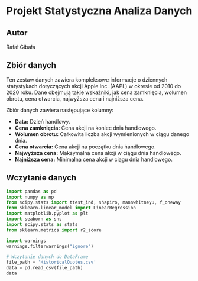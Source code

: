 # Projekt Statystyczna Analiza Danych

## Autor
Rafał Gibała

## Zbiór danych
Ten zestaw danych zawiera kompleksowe informacje o dziennych statystykach dotyczących akcji Apple Inc. (AAPL) w okresie od 2010 do 2020 roku. Dane obejmują takie wskaźniki, jak cena zamknięcia, wolumen obrotu, cena otwarcia, najwyższa cena i najniższa cena.

Zbiór danych zawiera następujące kolumny:
- **Data:** Dzień handlowy.
- **Cena zamknięcia:** Cena akcji na koniec dnia handlowego.
- **Wolumen obrotu:** Całkowita liczba akcji wymienionych w ciągu danego dnia.
- **Cena otwarcia:** Cena akcji na początku dnia handlowego.
- **Najwyższa cena:** Maksymalna cena akcji w ciągu dnia handlowego.
- **Najniższa cena:** Minimalna cena akcji w ciągu dnia handlowego.

## Wczytanie danych
```python
import pandas as pd
import numpy as np
from scipy.stats import ttest_ind, shapiro, mannwhitneyu, f_oneway
from sklearn.linear_model import LinearRegression
import matplotlib.pyplot as plt
import seaborn as sns
import scipy.stats as stats
from sklearn.metrics import r2_score

import warnings
warnings.filterwarnings("ignore")

# Wczytanie danych do DataFrame
file_path = 'HistoricalQuotes.csv'
data = pd.read_csv(file_path)
data
